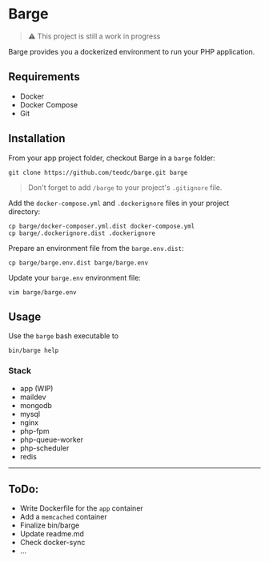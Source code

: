 # Barge

> ⚠️ This project is still a work in progress

Barge provides you a dockerized environment to run your PHP application.

## Requirements

- Docker
- Docker Compose
- Git

## Installation

From your app project folder, checkout Barge in a `barge` folder:

```
git clone https://github.com/teodc/barge.git barge
```

> Don't forget to add `/barge` to your project's `.gitignore` file.

Add the `docker-compose.yml` and `.dockerignore` files in your project directory:

```
cp barge/docker-composer.yml.dist docker-compose.yml
cp barge/.dockerignore.dist .dockerignore
```

Prepare an environment file from the `barge.env.dist`:

```
cp barge/barge.env.dist barge/barge.env
```

Update your `barge.env` environment file:

```
vim barge/barge.env
```

## Usage

Use the `barge` bash executable to

```
bin/barge help
```

### Stack

- app (WIP)
- maildev
- mongodb
- mysql
- nginx
- php-fpm
- php-queue-worker
- php-scheduler
- redis

---

## ToDo:
- Write Dockerfile for the `app` container
- Add a `memcached` container
- Finalize bin/barge
- Update readme.md
- Check docker-sync
- ...
